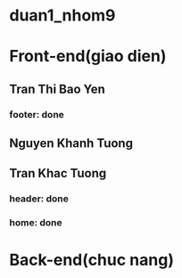 # duan1_nhom9
# Front-end(giao dien)
## Tran Thi Bao Yen
### footer: done

## Nguyen Khanh Tuong
## Tran Khac Tuong
### header: done

### home: done

# Back-end(chuc nang)


